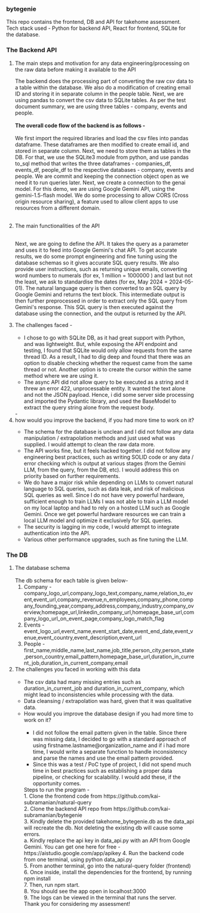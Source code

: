 ### bytegenie
This repo contains the frontend, DB and API for takehome assessment.
Tech stack used - Python for backend API, React for frontend, SQLite for the database.

<p>
   <h3><b>The Backend API</b></h3>
<ol>
  <li>The main steps and motivation for any data engineering/processing on the raw data
before making it available to the API
  <p>
    The backend does the processing part of converting the raw csv data to a table within the database. We also do a modification of creating email ID and storing it in separate column in the people table. Next, we are using pandas to convert the csv data to SQLite tables. As per the test document summary, we are using three tables - company, events and people. <br><br> <b>The overall code flow of the backend is as follows -</b><br><br> We first import the required libraries and load the csv files into pandas dataframe. These dataframes are then modified to create email id, and stored in separate column. Next, we need to store them as tables in the DB. For that, we use the SQLite3 module from python, and use pandas to_sql method that writes the three dataframes - companies_df, events_df, people_df to the respective databases -  company, events and people. We are commit and keeping the connection object open as we need it to run queries later. Next, we create a connection to the genai model. For this demo, we are using Google Gemini API, using the gemini-1.5-flash model. We do some processing to allow CORS (Cross origin resource sharing), a feature used to allow client apps to use resources from a different domain. <br><br> </p></li>
  <li> The main functionalities of the API <br><br>
  <p>Next, we are going to define the API. It takes the query as a parameter and uses it to feed into Google Gemini's chat API. To get accurate results, we do some prompt engineering and fine tuning using the database schemas so it gives accurate SQL query results. We also provide user instructions, such as returning unique emails, converting word numbers to numerals (for ex, 1 million = 1000000 ) and last but not the least, we ask to standardise the dates (for ex, May 2024 = 2024-05-01). The natural language query is then converted to an SQL query by Google Gemini and returns the text block. This intermediate output is then further preprocessed in order to extract only the SQL query from Gemini's response. This SQL query is then executed against the database using the connection, and the output is returned by the API.
  </p>
  </li>
  <li> The challenges faced - <br><br>
  <ul> 
    <li>I chose to go with SQLite DB, as it had great support with Python, and was lightweight. But, while exposing the API endpoint and testing, I found that SQLite would only allow requests from the same thread ID. As a result, I had to dig deep and found that there was an option to disable checking whether the request came from the same thread or not. Another option is to create the cursor within the same method where we are using it.</li>
    <li>The async API did not allow query to be executed as a string and it threw an error 422, unprocessable entity. It wanted the text alone and not the JSON payload. Hence, i did some server side processing and imported the Pydantic library, and used the BaseModel to extract the query string alone from the request body. </li>
  </ul>
  </li>
-
<li>how would you improve the backend, if you had more time to work on it?</li>
  <ul> 
    <li>The schema for the database is unclean and I did not follow any data manipulation / extrapolation methods and just used what was supplied. I would attempt to clean the raw data more.</li>
    <li>The API works fine, but it feels hacked together. I did not follow any engineering best practices, such as writing SOLID code or any data / error checking which is output at various stages (from the Gemini LLM, from the query, from the DB, etc). I would address this on priority based on further requirements.  </li>
        <li>We do have a major risk while depending on LLMs to convert natural language to SQL queries, such as data leak, and risk of malicious SQL queries as well. Since I do not have very powerful hardware, sufficient enough to train LLMs I was not able to train a LLM model on my local laptop and had to rely on a hosted LLM such as Google Gemini. Once we get powerful hardware resources we can train a local LLM model and optimize it exclusively for SQL queries.</li>
    <li>The security is lagging in my code, I would attempt to integrate authentication into the API.</li>
     <li>Various other performance upgrades, such as fine tuning the LLM.</li>
  </ul>
</ol>

<h3><b>The DB</b></h3>
<ol>
<li>The database schema<br><br>
  The db schema for each table is given below-
  <ol>
    <li>
      Company - <br> company_logo_url,company_logo_text,company_name,relation_to_event,event_url,company_revenue,n_employees,company_phone,company_founding_year,company_address,company_industry,company_overview,homepage_url,linkedin_company_url,homepage_base_url,company_logo_url_on_event_page,company_logo_match_flag
    </li>
    <li>
      Events - <br> event_logo_url,event_name,event_start_date,event_end_date,event_venue,event_country,event_description,event_url
    </li>
    <li>
      People - <br> first_name,middle_name,last_name,job_title,person_city,person_state,person_country,email_pattern,homepage_base_url,duration_in_current_job,duration_in_current_company,email
    </li>
  </ol>
</li>
<li>The challenges you faced in working with this data<br><br>
  <ul>
    <li>The csv data had many missing entries such as duration_in_current_job and duration_in_current_company, which might lead to inconsistencies while processing with the data. </li>
    <li>Data cleansing / extrapolation was hard, given that it was qualitative data.</li>
</li>

<li>How would you improve the database design if you had more time to work on
it?<br><br>
  <ul>
    <li>
      I did not follow the email pattern given in the table. Since there was missing data, I decided to go with a standard approach of using firstname.lastname@organization_name and if i had more time, I would write a separate function to handle inconsistency and parse the names and use the email pattern provided.</li>
        <li>
      Since this was a test / PoC type of project, I did not spend much time in best practices such as establishing a proper data pipeline, or checking for scalability. I would add these, if the opportunity comes. </li>
  </ul>
</li>
Steps to run the program - <br>
1. Clone the frontend code from https://github.com/kai-subramanian/natural-query <br>
2. Clone the backend API repo from https://github.com/kai-subramanian/bytegenie <br>
3. Kindly delete the provided takehome_bytegenie.db as the data_api will recreate the db. Not deleting the existing db will cause some errors. <br>
   a. Kindly replace the api key in data_api.py with an API from Google Gemini. You can get one here for free - https://aistudio.google.com/app/apikey
4. Run the backend code from one terminal, using python data_api.py <br>
5. From another terminal, go into the natural-query folder (frontend) <br>
6. Once inside, install the dependencies for the frontend, by running npm install <br>
7. Then, run npm start. <br>
8. You should see the app open in localhost:3000 <br>
9. The logs can be viewed in the terminal that runs the server.<br>
Thank you for considering my assessment! 
</ol></p>
